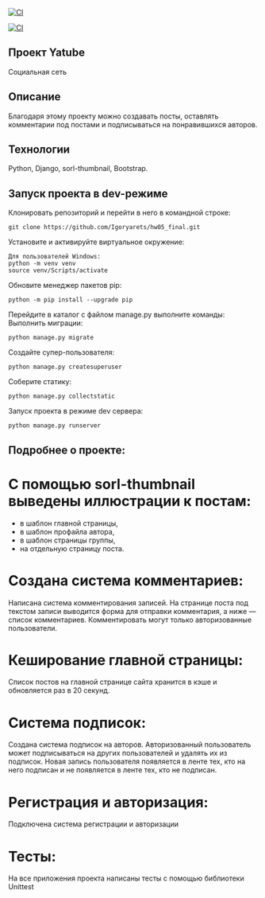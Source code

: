 [![CI](https://github.com/yandex-praktikum/hw05_final/actions/workflows/python-app.yml/badge.svg?branch=master)](https://github.com/yandex-praktikum/hw05_final/actions/workflows/python-app.yml)



[![CI](https://github.com/yandex-praktikum/hw05_final/actions/workflows/python-app.yml/badge.svg?branch=master)](https://github.com/yandex-praktikum/hw05_final/actions/workflows/python-app.yml)


## Проект Yatube

Социальная сеть

## Описание

Благодаря этому проекту можно создавать посты, оставлять комментарии под постами и подписываться на понравившихся авторов.

## Технологии

Python, Django, sorl-thumbnail, Bootstrap.

## Запуск проекта в dev-режиме

Клонировать репозиторий и перейти в него в командной строке:

```
git clone https://github.com/Igoryarets/hw05_final.git
```

Установите и активируйте виртуальное окружение:

```
Для пользователей Windows:
python -m venv venv
source venv/Scripts/activate
```

Обновите менеджер пакетов pip:

```
python -m pip install --upgrade pip
```

Перейдите в каталог с файлом manage.py выполните команды: Выполнить миграции:

```
python manage.py migrate
```

Создайте супер-пользователя:

```
python manage.py createsuperuser
```

Соберите статику:

```
python manage.py collectstatic
```

Запуск проекта в режиме dev сервера:

```
python manage.py runserver
```

## Подробнее о проекте:

# С помощью sorl-thumbnail выведены иллюстрации к постам:
- в шаблон главной страницы,
- в шаблон профайла автора,
- в шаблон страницы группы,
- на отдельную страницу поста.

# Создана система комментариев:
  Написана система комментирования записей. На странице поста под текстом записи выводится форма для отправки комментария, 
  а ниже — список комментариев. Комментировать могут только авторизованные пользователи. 

# Кеширование главной страницы:
  Список постов на главной странице сайта хранится в кэше и обновляется раз в 20 секунд.

# Система подписок:

  Создана система подписок на авторов. Авторизованный пользователь может подписываться на других 
  пользователей и удалять их из подписок. Новая запись пользователя появляется в ленте тех, кто 
  на него подписан и не появляется в ленте тех, кто не подписан.

# Регистрация и авторизация:

  Подключена система регистрации и авторизации

# Тесты:
  
  На все приложения проекта написаны тесты с помощью библиотеки Unittest
